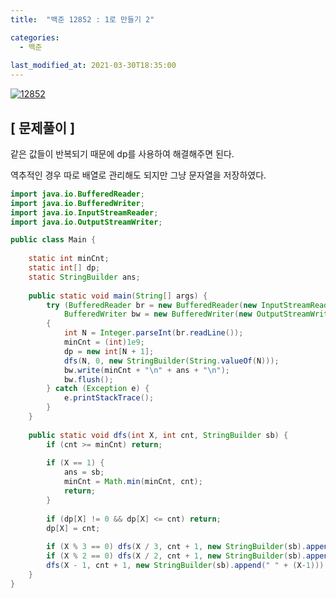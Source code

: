 ```yaml
---
title:  "백준 12852 : 1로 만들기 2"

categories:
  - 백준
  
last_modified_at: 2021-03-30T18:35:00
---
```


[![12852](https://user-images.githubusercontent.com/53072057/112933659-3f996100-915b-11eb-9ca3-3359100b2670.JPG)](https://www.acmicpc.net/problem/12852)  

<h2>[ 문제풀이 ]</h2>  
같은 값들이 반복되기 때문에 dp를 사용하여 해결해주면 된다.  

역추적인 경우 따로 배열로 관리해도 되지만 그냥 문자열을 저장하였다.  

```java
import java.io.BufferedReader;
import java.io.BufferedWriter;
import java.io.InputStreamReader;
import java.io.OutputStreamWriter;

public class Main {
	
	static int minCnt;
	static int[] dp;
	static StringBuilder ans;
	
	public static void main(String[] args) {
		try (BufferedReader br = new BufferedReader(new InputStreamReader(System.in));
			BufferedWriter bw = new BufferedWriter(new OutputStreamWriter(System.out));) 
		{
			int N = Integer.parseInt(br.readLine());
			minCnt = (int)1e9;
			dp = new int[N + 1];
			dfs(N, 0, new StringBuilder(String.valueOf(N)));
			bw.write(minCnt + "\n" + ans + "\n");
			bw.flush();
		} catch (Exception e) {
			e.printStackTrace();
		}
	}
	
	public static void dfs(int X, int cnt, StringBuilder sb) {
		if (cnt >= minCnt) return;
		
		if (X == 1) {
			ans = sb;
			minCnt = Math.min(minCnt, cnt);
			return;
		}
		
		if (dp[X] != 0 && dp[X] <= cnt) return;
		dp[X] = cnt;
		
		if (X % 3 == 0) dfs(X / 3, cnt + 1, new StringBuilder(sb).append(" " + (X/3)));
		if (X % 2 == 0) dfs(X / 2, cnt + 1, new StringBuilder(sb).append(" " + (X/2)));
		dfs(X - 1, cnt + 1, new StringBuilder(sb).append(" " + (X-1)));
	}
}
```
